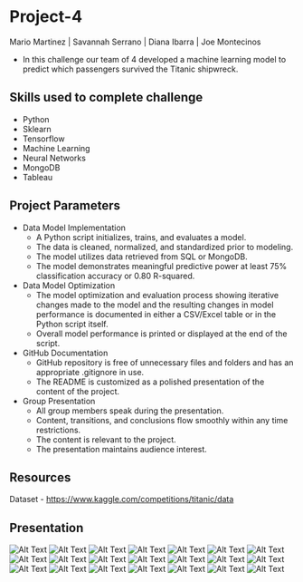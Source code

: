 # Project-4
Mario Martinez | Savannah Serrano | Diana Ibarra | Joe Montecinos
- In this challenge our team of 4 developed a machine learning model to predict which passengers survived the Titanic shipwreck.

## Skills used to complete challenge
- Python
- Sklearn
- Tensorflow
- Machine Learning
- Neural Networks
- MongoDB
- Tableau

## Project Parameters
- Data Model Implementation
    - A Python script initializes, trains, and evaluates a model.
    - The data is cleaned, normalized, and standardized prior to modeling.
    - The model utilizes data retrieved from SQL or MongoDB.
    - The model demonstrates meaningful predictive power at least 75% classification accuracy or 0.80 R-squared.
- Data Model Optimization
    - The model optimization and evaluation process showing iterative changes made to the model and the resulting changes in model performance is documented in either a CSV/Excel table or in the Python script itself.
    - Overall model performance is printed or displayed at the end of the script.
- GitHub Documentation
    - GitHub repository is free of unnecessary files and folders and has an appropriate .gitignore in use.
    - The README is customized as a polished presentation of the content of the project.
- Group Presentation
    - All group members speak during the presentation.
    - Content, transitions, and conclusions flow smoothly within any time restrictions.
    - The content is relevant to the project.
    - The presentation maintains audience interest.

## Resources
Dataset - https://www.kaggle.com/competitions/titanic/data <br>

## Presentation

![Alt Text](Titanic/Resources/Presentation/Slide_1.jpg)
![Alt Text](Titanic/Resources/Presentation/Slide_2.jpg)
![Alt Text](Titanic/Resources/Presentation/Slide_3.jpg)
![Alt Text](Titanic/Resources/Presentation/Slide_4.jpg)
![Alt Text](Titanic/Resources/Presentation/Slide_5.jpg)
![Alt Text](Titanic/Resources/Presentation/Slide_6.jpg)
![Alt Text](Titanic/Resources/Presentation/Slide_7.jpg)
![Alt Text](Titanic/Resources/Presentation/Slide_8.jpg)
![Alt Text](Titanic/Resources/Presentation/Slide_9.jpg)
![Alt Text](Titanic/Resources/Presentation/Slide_10.jpg)
![Alt Text](Titanic/Resources/Presentation/Slide_11.jpg)
![Alt Text](Titanic/Resources/Presentation/Slide_12.jpg)
![Alt Text](Titanic/Resources/Presentation/Slide_13.jpg)
![Alt Text](Titanic/Resources/Presentation/Slide_14.jpg)
![Alt Text](Titanic/Resources/Presentation/Slide_15.jpg)
![Alt Text](Titanic/Resources/Presentation/Slide_16.jpg)
![Alt Text](Titanic/Resources/Presentation/Slide_17.jpg)
![Alt Text](Titanic/Resources/Presentation/Slide_18.jpg)
![Alt Text](Titanic/Resources/Presentation/Slide_19.jpg)
![Alt Text](Titanic/Resources/Presentation/Slide_20.jpg)
![Alt Text](Titanic/Resources/Presentation/Slide_21.jpg)